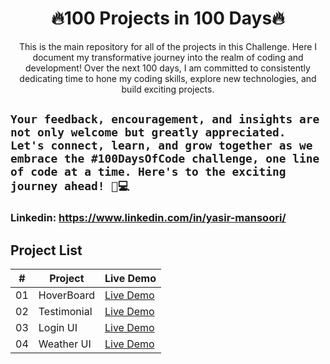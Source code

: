 <h1 align="center">🔥100 Projects in 100 Days🔥</h1>

<div align="center">
This is the main repository for all of the projects in this Challenge. Here I document my transformative journey into the realm of coding and development! Over the next 100 days, I am committed to consistently dedicating time to hone my coding skills, explore new technologies, and build exciting projects.
</div>

## `Your feedback, encouragement, and insights are not only welcome but greatly appreciated. Let's connect, learn, and grow together as we embrace the #100DaysOfCode challenge, one line of code at a time. Here's to the exciting journey ahead! 🚀💻`

### Linkedin: https://www.linkedin.com/in/yasir-mansoori/

## Project List

|   #   | Project     | Live Demo                                                  |
| :---: | ----------- | ---------------------------------------------------------- |
|  01   | HoverBoard  | [Live Demo](https://100days100projects-day-1.netlify.app/) |
|  02   | Testimonial | [Live Demo](https://100days100projects-day-2.netlify.app/) |
|  03   | Login UI    | [Live Demo](https://100days100projects-day-3.netlify.app/) |
|  04   | Weather UI  | [Live Demo](https://100days100projects-day-4.netlify.app/) |
